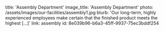 title: 'Assembly Department'
image_title: 'Assembly Department'
photo: /assets/images/our-facilities/assembly1.jpg
blurb: 'Our long-term, highly experienced employees make certain that the finished product meets the highest […]'
link: assembly
id: 8e039b96-b6a3-45ff-9937-75ec3bddf254
